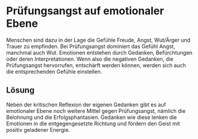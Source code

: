 <!-- ["Prüfungsangst"] -->

# Prüfungsangst auf emotionaler Ebene

Menschen sind dazu in der Lage die Gefühle Freude, Angst, Wut/Ärger und Trauer zu empfinden. Bei Prüfungsangst dominiert das Gefühl Angst, manchmal auch Wut. Emotionen entstehen durch Gedanken, Befürchtungen oder deren Interpretationen. Wenn also die negativen Gedanken, die Prüfungsangst hervorrufen, entschärft werden können, werden sich auch die entsprechenden Gefühle einstellen.

## Lösung

Neben der kritischen Reflexion der eigenen Gedanken gibt es auf emotionaler Ebene noch weitere Mittel gegen Prüfungsangst, nämlich die Belohnung und die Erfolgsphantasien. Gedanken wie diese lenken die Emotionen in die entgegengesetzte Richtung und fördern den Geist mit positiv geladener Energie. 